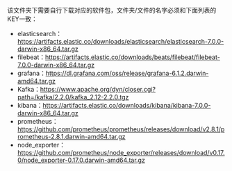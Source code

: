 该文件夹下需要自行下载对应的软件包，文件夹/文件的名字必须和下面列表的KEY一致：

* elasticsearch：https://artifacts.elastic.co/downloads/elasticsearch/elasticsearch-7.0.0-darwin-x86_64.tar.gz
* filebeat：https://artifacts.elastic.co/downloads/beats/filebeat/filebeat-7.0.0-darwin-x86_64.tar.gz
* grafana：https://dl.grafana.com/oss/release/grafana-6.1.2.darwin-amd64.tar.gz
* Kafka：https://www.apache.org/dyn/closer.cgi?path=/kafka/2.2.0/kafka_2.12-2.2.0.tgz
* kibana：https://artifacts.elastic.co/downloads/kibana/kibana-7.0.0-darwin-x86_64.tar.gz
* prometheus：https://github.com/prometheus/prometheus/releases/download/v2.8.1/prometheus-2.8.1.darwin-amd64.tar.gz
* node_exporter：https://github.com/prometheus/node_exporter/releases/download/v0.17.0/node_exporter-0.17.0.darwin-amd64.tar.gz